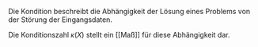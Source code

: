 Die Kondition beschreibt die Abhängigkeit der Lösung eines Problems von der Störung der Eingangsdaten.

Die Konditionszahl $\kappa(X)$ stellt ein [[Maß]] für diese Abhängigkeit dar.